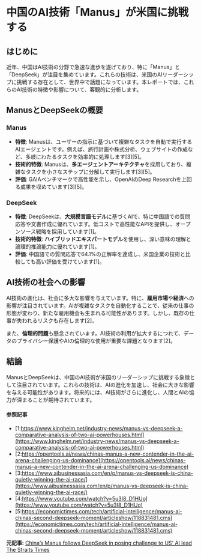 # 中国のAI技術「Manus」が米国に挑戦する

## はじめに

近年、中国はAI技術の分野で急速な進歩を遂げており、特に「Manus」と「DeepSeek」が注目を集めています。これらの技術は、米国のAIリーダーシップに挑戦する存在として、世界中で話題になっています。本レポートでは、これらのAI技術の特徴や影響について、客観的に分析します。

## ManusとDeepSeekの概要

### Manus

- **特徴**: Manusは、ユーザーの指示に基づいて複雑なタスクを自動で実行するAIエージェントです。例えば、旅行計画や株式分析、ウェブサイトの作成など、多岐にわたるタスクを効率的に処理します[3][5]。
- **技術的特徴**: Manusは、**多エージェントアーキテクチャ**を採用しており、複雑なタスクを小さなステップに分解して実行します[3][5]。
- **評価**: GAIAベンチマークで高性能を示し、OpenAIのDeep Researchを上回る成果を収めています[3][5]。

### DeepSeek

- **特徴**: DeepSeekは、**大規模言語モデル**に基づくAIで、特に中国語での質問応答や文書作成に優れています。低コストで高性能なAPIを提供し、オープンソース戦略を採用しています[1]。
- **技術的特徴**: **ハイブリッドエキスパートモデル**を使用し、深い意味の理解と論理的推論能力に優れています[1]。
- **評価**: 中国語での質問応答で64.1%の正解率を達成し、米国企業の技術と比較しても高い評価を受けています[1]。

## AI技術の社会への影響

AI技術の進化は、社会に多大な影響を与えています。特に、**雇用市場**や**経済**への影響が注目されています。AIが複雑なタスクを自動化することで、従来の仕事の形態が変わり、新たな雇用機会も生まれる可能性があります。しかし、既存の仕事が失われるリスクも存在します[2]。

また、**倫理的問題**も懸念されています。AI技術の利用が拡大するにつれて、データのプライバシー保護やAIの倫理的な使用が重要な課題となります[2]。

## 結論

ManusとDeepSeekは、中国のAI技術が米国のリーダーシップに挑戦する象徴として注目されています。これらの技術は、AIの進化を加速し、社会に大きな影響を与える可能性があります。将来的には、AI技術がさらに進化し、人間とAIの協力が深まることが期待されています。

#### 参照記事
- [1:https://www.kinghelm.net/industry-news/manus-vs-deepseek-a-comparative-analysis-of-two-ai-powerhouses.html](https://www.kinghelm.net/industry-news/manus-vs-deepseek-a-comparative-analysis-of-two-ai-powerhouses.html)
- [2:https://opentools.ai/news/chinas-manus-a-new-contender-in-the-ai-arena-challenging-us-dominance](https://opentools.ai/news/chinas-manus-a-new-contender-in-the-ai-arena-challenging-us-dominance)
- [3:https://www.aibusinessasia.com/en/p/manus-vs-deepseek-is-china-quietly-winning-the-ai-race/](https://www.aibusinessasia.com/en/p/manus-vs-deepseek-is-china-quietly-winning-the-ai-race/)
- [4:https://www.youtube.com/watch?v=5u3I8_D1HUo](https://www.youtube.com/watch?v=5u3I8_D1HUo)
- [5:https://economictimes.com/tech/artificial-intelligence/manus-ai-chinas-second-deepseek-moment/articleshow/118831481.cms](https://economictimes.com/tech/artificial-intelligence/manus-ai-chinas-second-deepseek-moment/articleshow/118831481.cms)


**元記事:** [China’s Manus follows DeepSeek in posing challenge to US’ AI lead The Straits Times](https://www.straitstimes.com/asia/east-asia/chinas-manus-follows-deepseek-in-posing-challenge-to-us-ai-lead)
